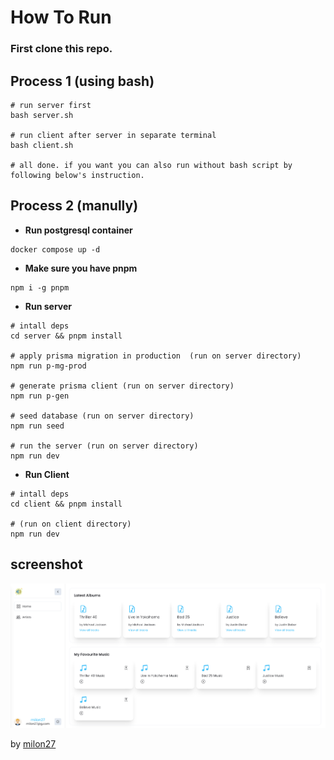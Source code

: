 # How To Run

### First clone this repo.

## Process 1 (using bash)

```
# run server first
bash server.sh

# run client after server in separate terminal
bash client.sh

# all done. if you want you can also run without bash script by following below's instruction.
```

## Process 2 (manully)

- **Run postgresql container**
```
docker compose up -d
```
- **Make sure you have pnpm**
```
npm i -g pnpm
```

- **Run server**
```
# intall deps
cd server && pnpm install

# apply prisma migration in production  (run on server directory)
npm run p-mg-prod

# generate prisma client (run on server directory)
npm run p-gen

# seed database (run on server directory)
npm run seed

# run the server (run on server directory)
npm run dev
```

- **Run Client**
```
# intall deps
cd client && pnpm install

# (run on client directory)
npm run dev
```


## screenshot

![screenshot](screenshot.png)


by [milon27](https://milon27.com/)